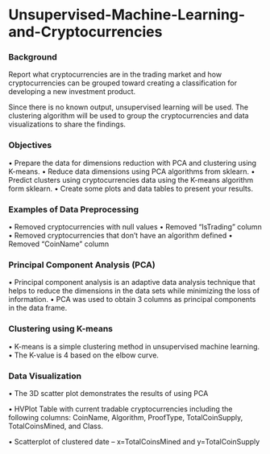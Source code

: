 # Unsupervised-Machine-Learning-and-Cryptocurrencies

### Background

Report what cryptocurrencies are in the trading market and how cryptocurrencies can be grouped toward creating a classification for developing a new investment product.

Since there is no known output, unsupervised learning will be used. The clustering algorithm will be used to group the cryptocurrencies and data visualizations to share the findings.

### Objectives

•	Prepare the data for dimensions reduction with PCA and clustering using K-means.
•	Reduce data dimensions using PCA algorithms from sklearn.
•	Predict clusters using cryptocurrencies data using the K-means algorithm form sklearn.
•	Create some plots and data tables to present your results.

### Examples of Data Preprocessing

•	Removed cryptocurrencies with null values
•	Removed “IsTrading” column
•	Removed cryptocurrencies that don’t have an algorithm defined
•	Removed “CoinName” column

### Principal Component Analysis (PCA)

•	Principal component analysis is an adaptive data analysis technique that helps to reduce the dimensions in the data sets while minimizing the loss of information.
•	PCA was used to obtain 3 columns as principal components in the data frame.

### Clustering using K-means

•	K-means is a simple clustering method in unsupervised machine learning. 
•	The K-value is 4 based on the elbow curve. 

### Data Visualization

•	The 3D scatter plot demonstrates the results of using PCA

•	HVPlot Table with current tradable cryptocurrencies including the following columns: CoinName, Algorithm, ProofType, TotalCoinSupply, TotalCoinsMined, and Class.

•	Scatterplot of clustered date – x=TotalCoinsMined and y=TotalCoinSupply
